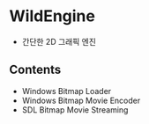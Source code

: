 # WildEngine
- 간단한 2D 그래픽 엔진

## Contents
- Windows Bitmap Loader
- Windows Bitmap Movie Encoder
- SDL Bitmap Movie Streaming
